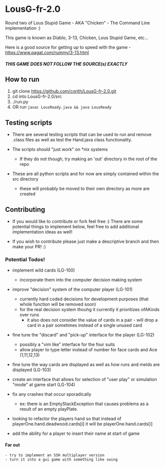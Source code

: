 # LousG-fr-2.0
Round two of Lous Stupid Game - AKA "Chicken" - The Command Line implementation :)


This game is known as Diablo, 3-13, Chicken, Lous Stupid Game, etc...

Here is a good source for getting up to speed with the game
    - https://www.pagat.com/rummy/3-13.html

##### THIS GAME DOES NOT FOLLOW THE SOURCE(s) EXACTLY

## How to run

1. git clone https://github.com/corith/LousG-fr-2.0.git
2. cd into LousG-fr-2.0/src
3. ./run.py
4. OR run `javac LousReady.java && java LousReady`


## Testing scripts

- There are several testing scripts that can be used to run and remove .class files as well as test the Hand.java class functionality.

- The scripts should "just work" on \*nix systems
    - If they do not though, try making an 'out' directory in the root of the repo

- These are all python scripts and for now are simply contained within the src directory
    - these will probably be moved to their own directory as more are created

## Contributing

- If you would like to contribute or fork feel free :) There are some potential things to implement below, feel free to add additional implementation ideas as well!

- If you wish to contribute please just make a descriptive branch and then make your PR! :)

### Potential Todos!

- implement wild cards (LG-100)
    - incorporate them into the computer decision making system

- improve "decision" system of the computer player (LG-101)
    - currently hard coded decisions for development purposes (that whole function will be removed soon)
    - for the real decision system thouhg it currently it prioritizes ofAKinds over runs
        - it also does not consider the value of cards in a pair - will drop a card in a pair sometimes instead of a single unused card

- fine tune the "discard" and "pick-up" interface for the player (LG-102)
    - possibly a "vim like" interface for the four suits
    - allow player to type letter instead of number for face cards and Ace (1,11,12,13)

- fine tune the way cards are displayed as well as how runs and melds are displayed (LG-103)

- create an interface that allows for selection of "user play" or simulation "mode" at game start (LG-104)

- fix any crashes that occur sporadically
    - ex: there is an EmptyStackException that causes problems as a result of an empty playPlate.

- looking to refactor the players hand so that instead of playerOne.hand.deadwood.cards[i] it will be playerOne.hand.cards[i]

- add the ability for a player to insert their name at start of game

#### Far out
    - try to implement an SSH multiplayer version
    - turn it into a gui game with something like swing

